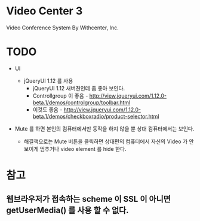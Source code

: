 # Video Center 3

Video Conference System By Withcenter, Inc.


# TODO

* UI
    * jQueryUI 1.12 를 사용
        * jQueryUI 1.12 새버젼인데 좀 좋아 보인다.
        * Controllgroup 이 좋음 - http://view.jqueryui.com/1.12.0-beta.1/demos/controlgroup/toolbar.html
        * 이것도 좋음 - http://view.jqueryui.com/1.12.0-beta.1/demos/checkboxradio/product-selector.html


* Mute 를 하면 본인의 컴퓨터에서만 동작을 하지 않을 뿐 상대 컴퓨터에서는 보인다.
    * 해결책으로는 Mute 버튼을 클릭하면 상대편의 컴퓨터에서 자신의 Video 가 안보이게 멈추거나 video element 를 hide 한다.


# 참고

## 웹브라우저가 접속하는 scheme 이 SSL 이 아니면 getUserMedia() 를 사용 할 수 없다.
